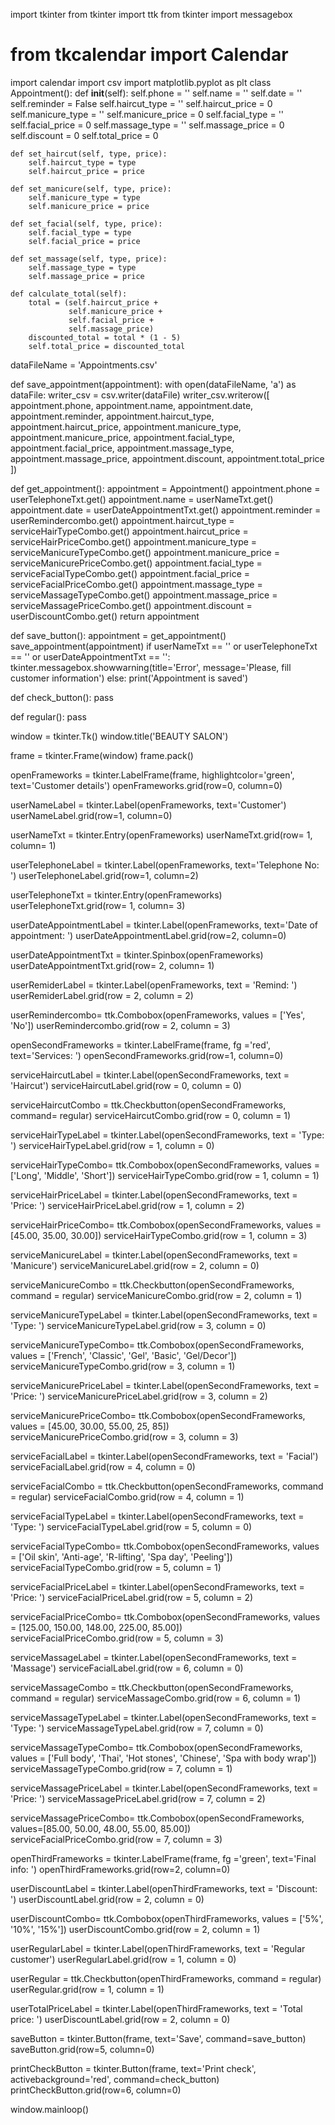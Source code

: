 import tkinter
from tkinter import ttk
from tkinter import messagebox
# from tkcalendar import Calendar
import calendar
import csv
import matplotlib.pyplot as plt
class Appointment():
    def __init__(self):
        self.phone = ''
        self.name = ''
        self.date = ''
        self.reminder = False
        self.haircut_type = ''
        self.haircut_price = 0
        self.manicure_type = ''
        self.manicure_price = 0
        self.facial_type = ''
        self.facial_price = 0
        self.massage_type = ''
        self.massage_price = 0
        self.discount = 0
        self.total_price = 0


    def set_haircut(self, type, price):
        self.haircut_type = type
        self.haircut_price = price

    def set_manicure(self, type, price):
        self.manicure_type = type
        self.manicure_price = price

    def set_facial(self, type, price):
        self.facial_type = type
        self.facial_price = price

    def set_massage(self, type, price):
        self.massage_type = type
        self.massage_price = price

    def calculate_total(self):
        total = (self.haircut_price +
                 self.manicure_price +
                 self.facial_price +
                 self.massage_price)
        discounted_total = total * (1 - 5)
        self.total_price = discounted_total

dataFileName = 'Appointments.csv'

def save_appointment(appointment):
    with open(dataFileName, 'a') as dataFile:
        writer_csv = csv.writer(dataFile)
        writer_csv.writerow([
            appointment.phone,
            appointment.name,
            appointment.date,
            appointment.reminder,
            appointment.haircut_type,
            appointment.haircut_price,
            appointment.manicure_type,
            appointment.manicure_price,
            appointment.facial_type,
            appointment.facial_price,
            appointment.massage_type,
            appointment.massage_price,
            appointment.discount,
            appointment.total_price
        ])

def get_appointment():
    appointment = Appointment()
    appointment.phone = userTelephoneTxt.get()
    appointment.name = userNameTxt.get()
    appointment.date = userDateAppointmentTxt.get()
    appointment.reminder = userRemindercombo.get()
    appointment.haircut_type = serviceHairTypeCombo.get()
    appointment.haircut_price = serviceHairPriceCombo.get()
    appointment.manicure_type = serviceManicureTypeCombo.get()
    appointment.manicure_price = serviceManicurePriceCombo.get()
    appointment.facial_type = serviceFacialTypeCombo.get()
    appointment.facial_price = serviceFacialPriceCombo.get()
    appointment.massage_type = serviceMassageTypeCombo.get()
    appointment.massage_price = serviceMassagePriceCombo.get()
    appointment.discount = userDiscountCombo.get()
    return appointment

def save_button():
    appointment = get_appointment()
    save_appointment(appointment)
    if userNameTxt == '' or userTelephoneTxt == '' or userDateAppointmentTxt == '':
        tkinter.messagebox.showwarning(title='Error', message='Please, fill customer information')
    else:
        print('Appointment is saved')

def check_button():
    pass

def regular():
    pass

window = tkinter.Tk()
window.title('BEAUTY SALON')

frame = tkinter.Frame(window)
frame.pack()

openFrameworks = tkinter.LabelFrame(frame, highlightcolor='green', text='Customer details')
openFrameworks.grid(row=0, column=0)

userNameLabel = tkinter.Label(openFrameworks, text='Customer')
userNameLabel.grid(row=1, column=0)

userNameTxt = tkinter.Entry(openFrameworks)
userNameTxt.grid(row= 1, column= 1)

userTelephoneLabel = tkinter.Label(openFrameworks, text='Telephone No: ')
userTelephoneLabel.grid(row=1, column=2)

userTelephoneTxt = tkinter.Entry(openFrameworks)
userTelephoneTxt.grid(row= 1, column= 3)

userDateAppointmentLabel = tkinter.Label(openFrameworks, text='Date of appointment: ')
userDateAppointmentLabel.grid(row=2, column=0)

userDateAppointmentTxt = tkinter.Spinbox(openFrameworks)
userDateAppointmentTxt.grid(row= 2, column= 1)

userRemiderLabel = tkinter.Label(openFrameworks, text = 'Remind: ')
userRemiderLabel.grid(row = 2, column = 2)

userRemindercombo= ttk.Combobox(openFrameworks, values = ['Yes', 'No'])
userRemindercombo.grid(row = 2, column = 3)


openSecondFrameworks = tkinter.LabelFrame(frame, fg ='red', text='Services: ')
openSecondFrameworks.grid(row=1, column=0)

serviceHaircutLabel = tkinter.Label(openSecondFrameworks, text = 'Haircut')
serviceHaircutLabel.grid(row = 0, column = 0)

serviceHaircutCombo = ttk.Checkbutton(openSecondFrameworks, command= regular)
serviceHaircutCombo.grid(row = 0, column = 1)

serviceHairTypeLabel = tkinter.Label(openSecondFrameworks, text = 'Type: ')
serviceHairTypeLabel.grid(row = 1, column = 0)

serviceHairTypeCombo= ttk.Combobox(openSecondFrameworks, values = ['Long', 'Middle', 'Short'])
serviceHairTypeCombo.grid(row = 1, column = 1)

serviceHairPriceLabel = tkinter.Label(openSecondFrameworks, text = 'Price: ')
serviceHairPriceLabel.grid(row = 1, column = 2)

serviceHairPriceCombo= ttk.Combobox(openSecondFrameworks, values = [45.00, 35.00, 30.00])
serviceHairTypeCombo.grid(row = 1, column = 3)

serviceManicureLabel = tkinter.Label(openSecondFrameworks, text = 'Manicure')
serviceManicureLabel.grid(row = 2, column = 0)

serviceManicureCombo = ttk.Checkbutton(openSecondFrameworks, command = regular)
serviceManicureCombo.grid(row = 2, column = 1)

serviceManicureTypeLabel = tkinter.Label(openSecondFrameworks, text = 'Type: ')
serviceManicureTypeLabel.grid(row = 3, column = 0)

serviceManicureTypeCombo= ttk.Combobox(openSecondFrameworks, values = ['French', 'Classic', 'Gel', 'Basic', 'Gel/Decor'])
serviceManicureTypeCombo.grid(row = 3, column = 1)

serviceManicurePriceLabel = tkinter.Label(openSecondFrameworks, text = 'Price: ')
serviceManicurePriceLabel.grid(row = 3, column = 2)

serviceManicurePriceCombo= ttk.Combobox(openSecondFrameworks, values = [45.00, 30.00, 55.00, 25, 85])
serviceManicurePriceCombo.grid(row = 3, column = 3)

serviceFacialLabel = tkinter.Label(openSecondFrameworks, text = 'Facial')
serviceFacialLabel.grid(row = 4, column = 0)

serviceFacialCombo = ttk.Checkbutton(openSecondFrameworks, command = regular)
serviceFacialCombo.grid(row = 4, column = 1)

serviceFacialTypeLabel = tkinter.Label(openSecondFrameworks, text = 'Type: ')
serviceFacialTypeLabel.grid(row = 5, column = 0)

serviceFacialTypeCombo= ttk.Combobox(openSecondFrameworks, values = ['Oil skin', 'Anti-age', 'R-lifting', 'Spa day', 'Peeling'])
serviceFacialTypeCombo.grid(row = 5, column = 1)

serviceFacialPriceLabel = tkinter.Label(openSecondFrameworks, text = 'Price: ')
serviceFacialPriceLabel.grid(row = 5, column = 2)

serviceFacialPriceCombo= ttk.Combobox(openSecondFrameworks, values = [125.00, 150.00, 148.00, 225.00, 85.00])
serviceFacialPriceCombo.grid(row = 5, column = 3)

serviceMassageLabel = tkinter.Label(openSecondFrameworks, text = 'Massage')
serviceFacialLabel.grid(row = 6, column = 0)

serviceMassageCombo = ttk.Checkbutton(openSecondFrameworks, command = regular)
serviceMassageCombo.grid(row = 6, column = 1)

serviceMassageTypeLabel = tkinter.Label(openSecondFrameworks, text = 'Type: ')
serviceMassageTypeLabel.grid(row = 7, column = 0)

serviceMassageTypeCombo= ttk.Combobox(openSecondFrameworks, values = ['Full body', 'Thai', 'Hot stones', 'Chinese', 'Spa with body wrap'])
serviceMassageTypeCombo.grid(row = 7, column = 1)

serviceMassagePriceLabel = tkinter.Label(openSecondFrameworks, text = 'Price: ')
serviceMassagePriceLabel.grid(row = 7, column = 2)

serviceMassagePriceCombo= ttk.Combobox(openSecondFrameworks, values=[85.00, 50.00, 48.00, 55.00, 85.00])
serviceFacialPriceCombo.grid(row = 7, column = 3)

openThirdFrameworks = tkinter.LabelFrame(frame, fg ='green', text='Final info: ')
openThirdFrameworks.grid(row=2, column=0)

userDiscountLabel = tkinter.Label(openThirdFrameworks, text = 'Discount: ')
userDiscountLabel.grid(row = 2, column = 0)

userDiscountCombo= ttk.Combobox(openThirdFrameworks, values = ['5%', '10%', '15%'])
userDiscountCombo.grid(row = 2, column = 1)

userRegularLabel = tkinter.Label(openThirdFrameworks, text = 'Regular customer')
userRegularLabel.grid(row = 1, column = 0)

userRegular = ttk.Checkbutton(openThirdFrameworks, command = regular)
userRegular.grid(row = 1, column = 1)

userTotalPriceLabel = tkinter.Label(openThirdFrameworks, text = 'Total price: ')
userDiscountLabel.grid(row = 2, column = 0)

saveButton = tkinter.Button(frame, text='Save', command=save_button)
saveButton.grid(row=5, column=0)

printCheckButton = tkinter.Button(frame, text='Print check', activebackground='red', command=check_button)
printCheckButton.grid(row=6, column=0)

window.mainloop()
